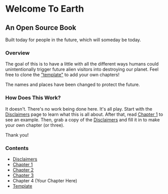 # Welcome To Earth

## An Open Source Book

Built today for people in the future, which will someday be today.

### Overview

The goal of this is to have a little with all the different ways humans could unintentionally trigger future alien visitors into destroying our planet.  Feel free to clone the ["template"](./template.md) to add your own chapters!

The names and places have been changed to protect the future.

### How Does This Work?

It doesn't. There's no work being done here. It's all play. Start with the [Disclaimers](./intro.md) page to learn what this is all about. After that, read [Chapter 1](./chapter1.md) to see an example. Then, grab a copy of the [Disclaimers](./template.md) and fill it in to make your own chapter (or three).

Thank you!

### Contents

* [Disclaimers](./intro.md)
* [Chapter 1](./chapter1.md)
* [Chapter 2](./chapter2.md)
* [Chapter 3](./chapter3.md)
* Chapter 4 (Your Chapter Here)
* [Template](./template.md)
